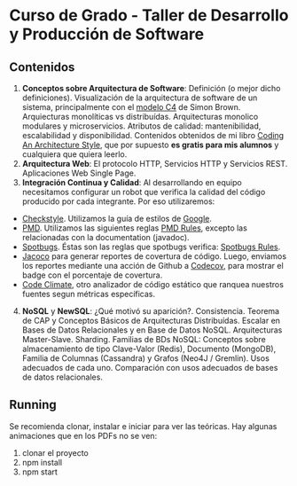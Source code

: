 # Curso de Grado - Taller de Desarrollo y Producción de Software

## Contenidos

1. **Conceptos sobre Arquitectura de Software**: Definición (o mejor dicho definiciones). Visualización de la arquitectura de software de un sistema, principalmente con el [modelo C4](https://c4model.com/) de Simon Brown. Arquiecturas monolíticas vs distribuídas. Arquitecturas monolico modulares y microservicios. Atributos de calidad: mantenibilidad, escalabilidad y disponibilidad. Contenidos obtenidos de mi libro [Coding An Architecture Style](https://leanpub.com/codinganarchitecturestyle), que por supuesto **es gratis para mis alumnos** y cualquiera que quiera leerlo.
2. **Arquitectura Web**: El protocolo HTTP, Servicios HTTP y Servicios REST. Aplicaciones Web Single Page.
3. **Integración Continua y Calidad**: Al desarrollando en equipo necesitamos configurar un robot que verifica la calidad del código producido por cada integrante. Por eso utilizaremos:

- [Checkstyle](https://maven.apache.org/plugins/maven-checkstyle-plugin/examples/custom-checker-config.html). Utilizamos la guía de estilos de [Google](https://google.github.io/styleguide/javaguide.html).
- [PMD](https://maven.apache.org/plugins/maven-pmd-plugin/). Utilizamos las siguientes reglas [PMD Rules](https://pmd.github.io/latest/pmd_rules_java.html), excepto las relacionadas con la documentation (javadoc).
- [Spotbugs](https://spotbugs.github.io/spotbugs-maven-plugin/). Éstas son las reglas que spotbugs verifica: [Spotbugs Rules](https://spotbugs.readthedocs.io/en/stable/bugDescriptions.html).
- [Jacoco](https://www.eclemma.org/jacoco/trunk/doc/maven.html) para generar reportes de covertura de código. Luego, enviamos los reportes mediante una acción de Github a [Codecov](https://about.codecov.io/), para mostrar el badge con el porcentaje de covertura.
- [Code Climate](https://codeclimate.com/), otro analizador de código estático que ranquea nuestros fuentes segun métricas específicas.

4. **NoSQL** y **NewSQL**: ¿Qué motivó su aparición?. Consistencia. Teorema de CAP y Conceptos Básicos de Arquitecturas Distribuídas. Escalar en Bases de Datos Relacionales y en Base de Datos NoSQL. Arquitecturas Master-Slave. Sharding. Familias de BDs NoSQL: Conceptos sobre almacenamiento de tipo Clave-Valor (Redis), Documento (MongoDB), Familia de Columnas (Cassandra) y Grafos (Neo4J / Gremlin). Usos adecuados de cada uno. Comparación con usos adecuados de bases de datos relacionales.

## Running

Se recomienda clonar, instalar e iniciar para ver las teóricas. Hay algunas animaciones que en los PDFs no se ven:

1. clonar el proyecto
2. npm install
3. npm start
